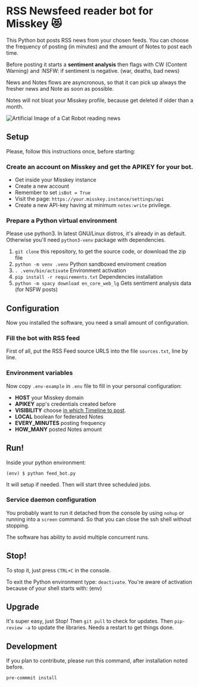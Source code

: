 # RSS Newsfeed reader bot for Misskey 😻

This Python bot posts RSS news from your chosen feeds. You can choose the frequency of posting (in minutes) and the amount of Notes to post each time.

Before posting it starts a **sentiment analysis** then flags with CW (Content Warning) and :NSFW: if sentiment is negative. (war, deaths, bad news)

News and Notes flows are asyncronous, so that it can pick up always the fresher news and Note as soon as possible.

Notes will not bloat your Misskey profile, because get deleted if older than a month.

![Artificial Image of a Cat Robot reading news](https://repository-images.githubusercontent.com/523881650/a535ab44-0292-4c0b-83c1-a37b05619d10)

## Setup

Please, follow this instructions once, before starting:

### Create an account on Misskey and get the APIKEY for your bot.

- Get inside your Misskey instance
- Create a new account
- Remember to set `isBot = True`
- Visit the page: `https://your.misskey.instance/settings/api`
- Create a new API-key having at minimum `notes:write` privilege.

### Prepare a Python virtual environment

Please use python3. In latest GNU/Linux distros, it's already in as default. Otherwise you'll need `python3-venv` package with dependencies.

1. `git clone` this repository, to get the source code, or download the zip file
2. `python -m venv .venv` Python sandboxed enviroment creation
3. `. .venv/bin/activate` Environment activation
4. `pip install -r requirements.txt` Dependencies installation
5. `python -m spacy download en_core_web_lg` Gets sentiment analysis data (for NSFW posts)

## Configuration

Now you installed the software, you need a small amount of configuration.

### Fill the bot with RSS feed

First of all, put the RSS Feed source URLS into the file `sources.txt`, line by line.

### Environment variables

Now copy `.env-example` in `.env` file to fill in your personal configuration:

- **HOST** your Misskey domain
- **APIKEY** app's credentials created before
- **VISIBILITY** choose [in which Timeline to post](https://misskey-hub.net/en/docs/features/timeline.html).
- **LOCAL** boolean for federated Notes
- **EVERY_MINUTES** posting frequency
- **HOW_MANY** posted Notes amount

## Run!

Inside your python environment:

`(env) $ python feed_bot.py`

It will setup if needed. Then will start three scheduled jobs.

### Service daemon configuration

You probably want to run it detached from the console by using `nohup` or running into a `screen` command. So that you can close the ssh shell without stopping.

The software has ability to avoid multiple concurrent runs.

## Stop!

To stop it, just press `CTRL+C` in the console.

To exit the Python environment type: `deactivate`. You're aware of activation because of your shell starts with: (env)

## Upgrade

It's super easy, just Stop! Then `git pull` to check for updates. Then `pip-review -a` to update the libraries. Needs a restart to get things done.

## Development

If you plan to contribute, please run this command, after installation noted before.

```bash
pre-commmit install
```
